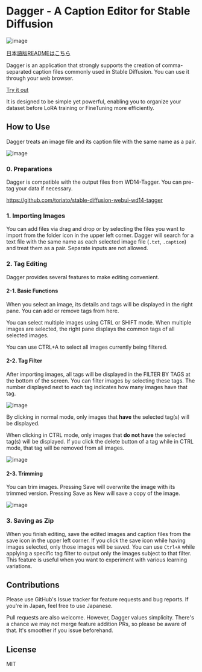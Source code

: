 # Dagger - A Caption Editor for Stable Diffusion

![image](https://github.com/kznrluk/dagger/assets/29700428/9bfaae0a-382b-4e9c-bfff-12c17ec4d878)

[日本語版READMEはこちら](https://github.com/kznrluk/dagger/blob/main/README-JA.md)

Dagger is an application that strongly supports the creation of comma-separated caption files commonly used in Stable Diffusion. You can use it through your web browser.

[Try it out](https://dagger.anyfrog.net)

It is designed to be simple yet powerful, enabling you to organize your dataset before LoRA training or FineTuning more efficiently.

## How to Use
Dagger treats an image file and its caption file with the same name as a pair.

![image](https://github.com/kznrluk/dagger/assets/29700428/94dad028-3f58-417f-87ea-2581f23347e0)


### 0. Preparations
Dagger is compatible with the output files from WD14-Tagger. You can pre-tag your data if necessary.

https://github.com/toriato/stable-diffusion-webui-wd14-tagger

### 1. Importing Images

You can add files via drag and drop or by selecting the files you want to import from the folder icon in the upper left corner. Dagger will search for a text file with the same name as each selected image file (`.txt`, `.caption`) and treat them as a pair. Separate inputs are not allowed.

### 2. Tag Editing

Dagger provides several features to make editing convenient.

#### 2-1. Basic Functions

When you select an image, its details and tags will be displayed in the right pane. You can add or remove tags from here.

You can select multiple images using CTRL or SHIFT mode. When multiple images are selected, the right pane displays the common tags of all selected images.

You can use CTRL+A to select all images currently being filtered.

#### 2-2. Tag Filter

After importing images, all tags will be displayed in the FILTER BY TAGS at the bottom of the screen. You can filter images by selecting these tags. The number displayed next to each tag indicates how many images have that tag.

![image](https://github.com/kznrluk/dagger/assets/29700428/a59ab230-f3f7-4e8e-9423-2e7db87af1ba)

By clicking in normal mode, only images that **have** the selected tag(s) will be displayed.

When clicking in CTRL mode, only images that **do not have** the selected tag(s) will be displayed. If you click the delete button of a tag while in CTRL mode, that tag will be removed from all images.

![image](https://github.com/kznrluk/dagger/assets/29700428/90508290-c71b-4cc4-a600-55844c0bc956)

#### 2-3. Trimming

You can trim images. Pressing Save will overwrite the image with its trimmed version. Pressing Save as New will save a copy of the image.

![image](https://github.com/kznrluk/dagger/assets/29700428/b1ba3604-ca03-473c-95c7-76ca423163ca)

### 3. Saving as Zip

When you finish editing, save the edited images and caption files from the save icon in the upper left corner. If you click the save icon while having images selected, only those images will be saved. You can use `Ctrl+A` while applying a specific tag filter to output only the images subject to that filter. This feature is useful when you want to experiment with various learning variations.

## Contributions

Please use GitHub's Issue tracker for feature requests and bug reports. If you're in Japan, feel free to use Japanese.

Pull requests are also welcome. However, Dagger values simplicity. There's a chance we may not merge feature addition PRs, so please be aware of that. It's smoother if you issue beforehand.

## License

MIT
